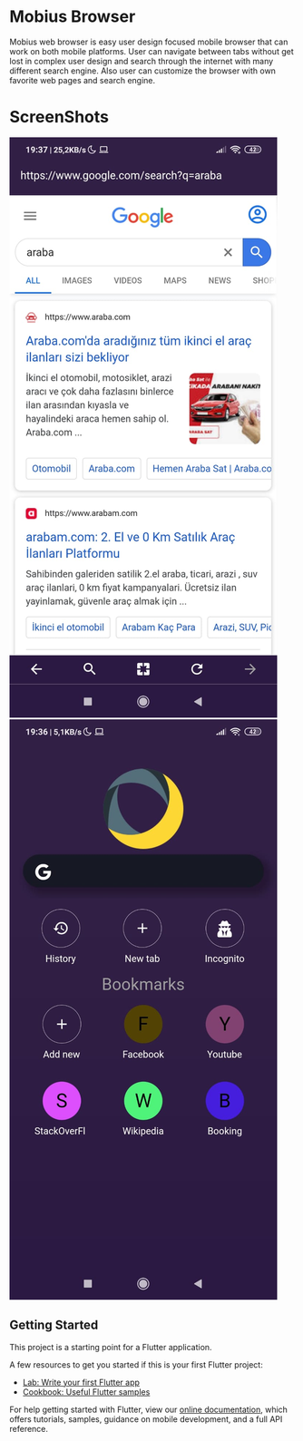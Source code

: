 # Mobius Browser

Mobius web browser is easy user design focused mobile browser that can work on both mobile platforms. User can navigate between tabs without get lost in complex user design and search through the internet with many different search engine. Also user can customize the browser with own favorite web pages and search engine. 

# ScreenShots

![Mobius-browser](https://github.com/ibmkynl/Mobius-browser/blob/master/WhatsApp%20Image%202020-04-25%20at%2019.38.16%20(1).jpeg)
![Mobius-browser](https://github.com/ibmkynl/Mobius-browser/blob/master/WhatsApp%20Image%202020-04-25%20at%2019.38.16.jpeg)

## Getting Started

This project is a starting point for a Flutter application.

A few resources to get you started if this is your first Flutter project:

- [Lab: Write your first Flutter app](https://flutter.dev/docs/get-started/codelab)
- [Cookbook: Useful Flutter samples](https://flutter.dev/docs/cookbook)

For help getting started with Flutter, view our
[online documentation](https://flutter.dev/docs), which offers tutorials,
samples, guidance on mobile development, and a full API reference.
